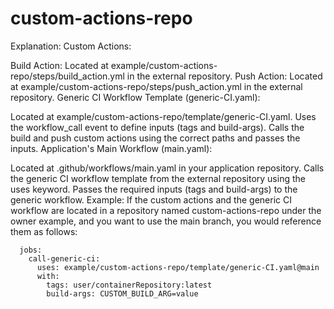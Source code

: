 # custom-actions-repo
Explanation:
Custom Actions:

Build Action: Located at example/custom-actions-repo/steps/build_action.yml in the external repository.
Push Action: Located at example/custom-actions-repo/steps/push_action.yml in the external repository.
Generic CI Workflow Template (generic-CI.yaml):

Located at example/custom-actions-repo/template/generic-CI.yaml.
Uses the workflow_call event to define inputs (tags and build-args).
Calls the build and push custom actions using the correct paths and passes the inputs.
Application's Main Workflow (main.yaml):

Located at .github/workflows/main.yaml in your application repository.
Calls the generic CI workflow template from the external repository using the uses keyword.
Passes the required inputs (tags and build-args) to the generic workflow.
Example:
If the custom actions and the generic CI workflow are located in a repository named custom-actions-repo under the owner example, and you want to use the main branch, you would reference them as follows:

      jobs:
        call-generic-ci:
          uses: example/custom-actions-repo/template/generic-CI.yaml@main
          with:
            tags: user/containerRepository:latest
            build-args: CUSTOM_BUILD_ARG=value
